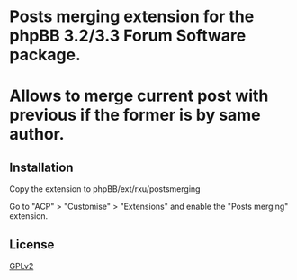 # Posts merging extension for the phpBB 3.2/3.3 Forum Software package.
# Allows to merge current post with previous if the former is by same author.

## Installation

Copy the extension to phpBB/ext/rxu/postsmerging

Go to "ACP" > "Customise" > "Extensions" and enable the "Posts merging" extension.

## License

[GPLv2](license.txt)

